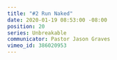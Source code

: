 ```yaml
---
title: "#2 Run Naked"
date: 2020-01-19 08:53:00 -08:00
position: 20
series: Unbreakable
communicator: Pastor Jason Graves
vimeo_id: 386020953
---
```


